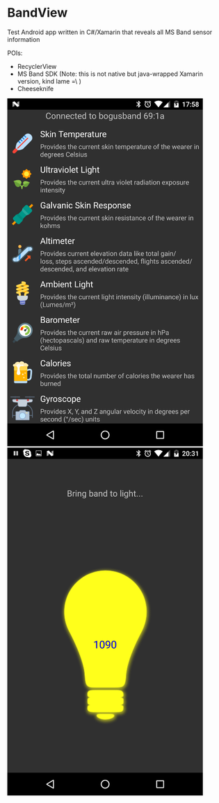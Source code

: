 # BandView
Test Android app written in C#/Xamarin that reveals all MS Band sensor information 


POIs:
* RecyclerView
* MS Band SDK (Note: this is not native but java-wrapped Xamarin version, kind lame =\ )
* Cheeseknife 

![Screenshot1](https://github.com/boguscoder/BandView/blob/master/Resources/Screenshots/Screenshot_20160514-175854.png) ![Screenshot2](https://github.com/boguscoder/BandView/blob/master/Resources/Screenshots/Screenshot_20160514-145316.png)
